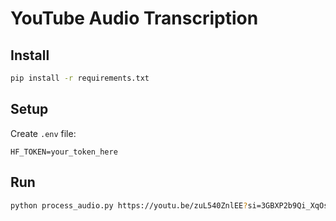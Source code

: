 # YouTube Audio Transcription

## Install
```bash
pip install -r requirements.txt
```

## Setup
Create `.env` file:
```
HF_TOKEN=your_token_here
```

## Run
```bash
python process_audio.py https://youtu.be/zuL540ZnlEE?si=3GBXP2b9Qi_XqOsv
```